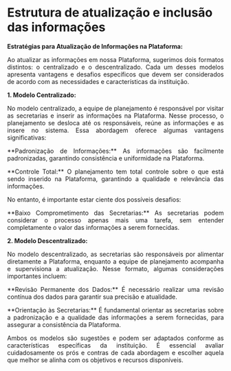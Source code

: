# Estrutura de atualização e inclusão das informações

**Estratégias para Atualização de Informações na Plataforma:**

<p style="text-align: justify;">Ao atualizar as informações em nossa Plataforma, sugerimos dois formatos distintos: o centralizado e o descentralizado. Cada um desses modelos apresenta vantagens e desafios específicos que devem ser considerados de acordo com as necessidades e características da instituição.</p>

**1. Modelo Centralizado:**

<p style="text-align: justify;">No modelo centralizado, a equipe de planejamento é responsável por visitar as secretarias e inserir as informações na Plataforma. Nesse processo, o planejamento se desloca até os responsáveis, reúne as informações e as insere no sistema. Essa abordagem oferece algumas vantagens significativas:</p>

<p style="text-align: justify;">**Padronização de Informações:** As informações são facilmente padronizadas, garantindo consistência e uniformidade na Plataforma.</p>
<p style="text-align: justify;">**Controle Total:** O planejamento tem total controle sobre o que está sendo inserido na Plataforma, garantindo a qualidade e relevância das informações.</p>

No entanto, é importante estar ciente dos possíveis desafios:

<p style="text-align: justify;">**Baixo Comprometimento das Secretarias:** As secretarias podem considerar o processo apenas mais uma tarefa, sem entender completamente o valor das informações a serem fornecidas.</p>

**2. Modelo Descentralizado:**

<p style="text-align: justify;">No modelo descentralizado, as secretarias são responsáveis por alimentar diretamente a Plataforma, enquanto a equipe de planejamento acompanha e supervisiona a atualização. Nesse formato, algumas considerações importantes incluem:</p>

<p style="text-align: justify;">**Revisão Permanente dos Dados:** É necessário realizar uma revisão contínua dos dados para garantir sua precisão e atualidade.</p>

<p style="text-align: justify;">**Orientação às Secretarias:** É fundamental orientar as secretarias sobre a padronização e a qualidade das informações a serem fornecidas, para assegurar a consistência da Plataforma.</p>

<p style="text-align: justify;">Ambos os modelos são sugestões e podem ser adaptados conforme as características específicas da instituição. É essencial avaliar cuidadosamente os prós e contras de cada abordagem e escolher aquela que melhor se alinha com os objetivos e recursos disponíveis.</p>



